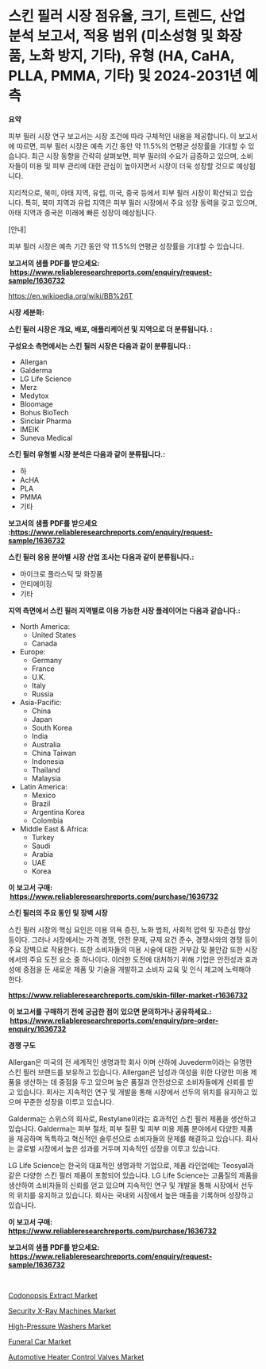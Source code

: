 <p><h1>스킨 필러 시장 점유율, 크기, 트렌드, 산업 분석 보고서, 적용 범위 (미소성형 및 화장품, 노화 방지, 기타), 유형 (HA, CaHA, PLLA, PMMA, 기타) 및 2024-2031년 예측</h1></p><p><strong>요약</strong></p>
<p><p>피부 필러 시장 연구 보고서는 시장 조건에 따라 구체적인 내용을 제공합니다. 이 보고서에 따르면, 피부 필러 시장은 예측 기간 동안 약 11.5%의 연평균 성장률을 기대할 수 있습니다. 최근 시장 동향을 간략히 살펴보면, 피부 필러의 수요가 급증하고 있으며, 소비자들이 미용 및 피부 관리에 대한 관심이 높아지면서 시장이 더욱 성장할 것으로 예상됩니다. </p><p>지리적으로, 북미, 아태 지역, 유럽, 미국, 중국 등에서 피부 필러 시장이 확산되고 있습니다. 특히, 북미 지역과 유럽 지역은 피부 필러 시장에서 주요 성장 동력을 갖고 있으며, 아태 지역과 중국은 미래에 빠른 성장이 예상됩니다.</p><p>[안내]</p><p>피부 필러 시장은 예측 기간 동안 약 11.5%의 연평균 성장률을 기대할 수 있습니다.</p></p>
<p><strong>보고서의 샘플 PDF를 받으세요: &nbsp;<a href="https://www.reliableresearchreports.com/enquiry/request-sample/1636732">https://www.reliableresearchreports.com/enquiry/request-sample/1636732</a></strong></p>
<p><a href="https://en.wikipedia.org/wiki/BB%26T">https://en.wikipedia.org/wiki/BB%26T</a></p>
<p><strong>시장 세분화:</strong></p>
<p><strong> 스킨 필러 시장은 개요, 배포, 애플리케이션 및 지역으로 더 분류됩니다. :</strong></p>
<p><strong>구성요소 측면에서는 스킨 필러 시장은 다음과 같이 분류됩니다.:</strong></p>
<p><ul><li>Allergan</li><li>Galderma</li><li>LG Life Science</li><li>Merz</li><li>Medytox</li><li>Bloomage</li><li>Bohus BioTech</li><li>Sinclair Pharma</li><li>IMEIK</li><li>Suneva Medical</li></ul></p>
<p><strong> 스킨 필러 유형별 시장 분석은 다음과 같이 분류됩니다.:</strong></p>
<p><ul><li>하</li><li>AcHA</li><li>PLA</li><li>PMMA</li><li>기타</li></ul></p>
<p><strong>보고서의 샘플 PDF를 받으세요 :<a href="https://www.reliableresearchreports.com/enquiry/request-sample/1636732">https://www.reliableresearchreports.com/enquiry/request-sample/1636732</a></strong></p>
<p><strong> 스킨 필러 응용 분야별 시장 산업 조사는 다음과 같이 분류됩니다.:</strong></p>
<p><ul><li>마이크로 플라스틱 및 화장품</li><li>안티에이징</li><li>기타</li></ul></p>
<p><strong>지역 측면에서 스킨 필러 지역별로 이용 가능한 시장 플레이어는 다음과 같습니다.:</strong></p>
<p><ul>
    <li>
        North America:
        <ul>
            <li>United States</li>
            <li>Canada</li>
        </ul>
    </li>
    <li>
        Europe:
        <ul>
            <li>Germany</li>
            <li>France</li>
            <li>U.K.</li>
            <li>Italy</li>
            <li>Russia</li>
        </ul>
    </li>
    <li>
        Asia-Pacific:
        <ul>
            <li>China</li>
            <li>Japan</li>
            <li>South Korea</li>
            <li>India</li>
            <li>Australia</li>
            <li>China Taiwan</li>
            <li>Indonesia</li>
            <li>Thailand</li>
            <li>Malaysia</li>
        </ul>
    </li>
    <li>
        Latin America:
        <ul>
            <li>Mexico</li>
            <li>Brazil</li>
            <li>Argentina Korea</li>
            <li>Colombia</li>
        </ul>
    </li>
    <li>
        Middle East & Africa:
        <ul>
            <li>Turkey</li>
            <li>Saudi</li>
            <li>Arabia</li>
            <li>UAE</li>
            <li>Korea</li>
        </ul>
    </li>
    </ul></p>
<p><strong>이 보고서 구매: &nbsp;<a href="https://www.reliableresearchreports.com/purchase/1636732">https://www.reliableresearchreports.com/purchase/1636732</a></strong></p>
<p><strong>스킨 필러의 주요 동인 및 장벽 시장</strong></p>
<p><p>스킨 필러 시장의 핵심 요인은 미용 의욕 증진, 노화 범죄, 사회적 압력 및 자존심 향상 등이다. 그러나 시장에서는 가격 경쟁, 안전 문제, 규제 요건 준수, 경쟁사와의 경쟁 등이 주요 장벽으로 작용한다. 또한 소비자들의 미용 시술에 대한 거부감 및 불안감 또한 시장에서의 주요 도전 요소 중 하나이다. 이러한 도전에 대처하기 위해 기업은 안전성과 효과성에 중점을 둔 새로운 제품 및 기술을 개발하고 소비자 교육 및 인식 제고에 노력해야 한다.</p></p>
<p><strong><a href="https://www.reliableresearchreports.com/skin-filler-market-r1636732">https://www.reliableresearchreports.com/skin-filler-market-r1636732</a></strong></p>
<p><strong>이 보고서를 구매하기 전에 궁금한 점이 있으면 문의하거나 공유하세요.: &nbsp;<a href="https://www.reliableresearchreports.com/enquiry/pre-order-enquiry/1636732">https://www.reliableresearchreports.com/enquiry/pre-order-enquiry/1636732</a></strong></p>
<p><strong>경쟁 구도</strong></p>
<p><p>Allergan은 미국의 전 세계적인 생명과학 회사 이며 산하에 Juvederm이라는 유명한 스킨 필러 브랜드를 보유하고 있습니다. Allergan은 남성과 여성을 위한 다양한 미용 제품을 생산하는 데 중점을 두고 있으며 높은 품질과 안전성으로 소비자들에게 신뢰를 받고 있습니다. 회사는 지속적인 연구 및 개발을 통해 시장에서 선두의 위치를 유지하고 있으며 꾸준한 성장을 이루고 있습니다.</p><p>Galderma는 스위스의 회사로, Restylane이라는 효과적인 스킨 필러 제품을 생산하고 있습니다. Galderma는 피부 절차, 피부 질환 및 피부 미용 제품 분야에서 다양한 제품을 제공하며 독특하고 혁신적인 솔루션으로 소비자들의 문제를 해결하고 있습니다. 회사는 글로벌 시장에서 높은 성과를 거두며 지속적인 성장을 이루고 있습니다.</p><p>LG Life Science는 한국의 대표적인 생명과학 기업으로, 제품 라인업에는 Teosyal과 같은 다양한 스킨 필러 제품이 포함되어 있습니다. LG Life Science는 고품질의 제품을 생산하여 소비자들의 신뢰를 얻고 있으며 지속적인 연구 및 개발을 통해 시장에서 선두의 위치를 유지하고 있습니다. 회사는 국내외 시장에서 높은 매출을 기록하며 성장하고 있습니다.</p></p>
<p><strong>이 보고서 구매: &nbsp; <a href="https://www.reliableresearchreports.com/purchase/1636732">https://www.reliableresearchreports.com/purchase/1636732</a></strong></p>
<p><strong>보고서의 샘플 PDF를 받으세요: &nbsp;<a href="https://www.reliableresearchreports.com/enquiry/request-sample/1636732">https://www.reliableresearchreports.com/enquiry/request-sample/1636732</a></strong><strong></strong></p>
<p>&nbsp;</p>
<p><p><a href="https://issuu.com/reportprime-2/docs/codonopsis-extract-market-size-2030.pptx">Codonopsis Extract Market</a></p><p><a href="https://github.com/haleemasakdiya1/Market-Research-Report-List-1/blob/main/security-x-ray-machines-market.md">Security X-Ray Machines Market</a></p><p><a href="https://github.com/rionkhanvai01/Market-Research-Report-List-1/blob/main/high-pressure-washers-market.md">High-Pressure Washers Market</a></p><p><a href="https://medium.com/@stephaniewynterk14/global-funeral-car-market-trends-insights-into-growth-opportunities-and-challenges-forecasted-from-5ba2ae5bba46">Funeral Car Market</a></p><p><a href="https://medium.com/@shawnsmithv6981/market-forecast-global-automotive-heater-control-valves-trends-and-impact-analysis-2024-2031-bbca609774b7">Automotive Heater Control Valves Market</a></p></p>